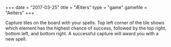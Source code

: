 +++
date = "2017-03-25"
title = "Ælters"
type = "game"
gamefile = "Aelters"
+++

Capture tiles on the board with your spells. Top left corner of the tile shows which element has the highest chance of success, followed by the top right, bottom left, and bottom right. A successful capture will award you with a new spell.  